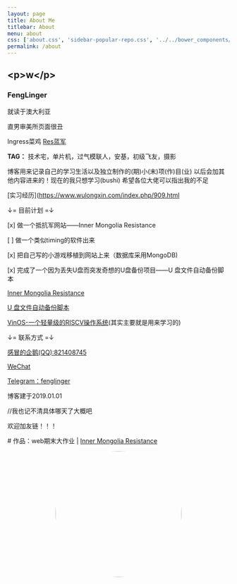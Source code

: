 ```yaml
---
layout: page
title: About Me
titlebar: About
menu: about        
css: ['about.css', 'sidebar-popular-repo.css', '../../bower_components/flag-icon-css/css/flag-icon.min.css']
permalink: /about
---
```

## \<p>w\</p>
### **FengLinger**
就读于澳大利亚

直男审美所页面很丑

Ingress菜鸡 [Res蓝军](#)

**TAG：** 技术宅，单片机，过气模联人，安基，初级飞友，摄影

博客用来记录自己的学习生活以及独立制作的(期)小(末)项(作)目(业)
以后会加其他内容进来的！现在的我只想学习(bushi)
希望各位大佬可以指出我的不足

[实习经历](https://www.wulongxin.com/index.php/909.html

↓= 目前计划 =↓

[x] 做一个抵抗军网站——Inner Mongolia Resistance

[ ] 做一个类似timing的软件出来

[x] 把自己写的小游戏移植到网站上来（数据库采用MongoDB)

[x] 完成了一个因为丢失U盘而突发奇想的U盘备份项目——U 盘文件自动备份脚本

[Inner Mongolia Resistance](http://www.wulongxin.com/Res)

[U 盘文件自动备份脚本](http://www.wulongxin.com/index.php/archives/20190929881.html)

[VinOS-一个轻量级的RISCV操作系统](https://github.com/Xinlong-WU/VinOS)(其实主要就是用来学习的)

↓= 联系方式 =↓

[感冒的企鹅(QQ):821408745](http://qm.qq.com/cgi-bin/qm/qr?k=ahJJvkc8i6IyJYGfDDaWXAPC6pFVoWCe)

[WeChat]()

[Telegram：fenglinger](https://t.me/fenglinger)

博客建于2019.01.01

//我也记不清具体哪天了大概吧

欢迎加友链！！！

\# 作品：web期末大作业 | <a href="http://www.wulongxin.com/Res">[Inner Mongolia Resistance](http://www.wulongxin.com/Res)

<center><img class="wp-image-72 aligncenter" style="border-radius: 200px;" src="http://cdn.wulongxin.com//usr/uploads/2019/20190705184214.jpg" alt="" width="286" height="286"></center>
